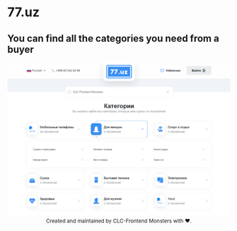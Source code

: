 # 77.uz

## You can find all the categories you need from a buyer
  <img src="./assets/img/77-uz.png" alt="">

<div align="center">
  <small>Created and maintained by CLC-Frontend Monsters with ❤️.</small>
</div>
